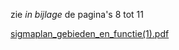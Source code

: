 zie *in bijlage* de pagina's 8 tot 11

[sigmaplan_gebieden_en_functie(1).pdf](best/sigmaplan_gebieden_en_functie%281%29.pdf)

